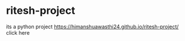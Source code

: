 # ritesh-project
its a python project
https://himanshuawasthi24.github.io/ritesh-project/ click here
